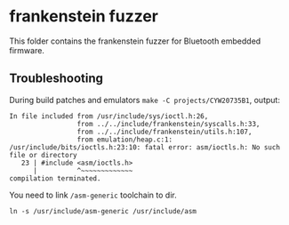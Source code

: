 # frankenstein fuzzer 

This folder contains the frankenstein fuzzer for Bluetooth embedded firmware.

## Troubleshooting

During build patches and emulators `make -C projects/CYW20735B1`, output:
```
In file included from /usr/include/sys/ioctl.h:26,
                 from ../../include/frankenstein/syscalls.h:33,
                 from ../../include/frankenstein/utils.h:107,
                 from emulation/heap.c:1:
/usr/include/bits/ioctls.h:23:10: fatal error: asm/ioctls.h: No such file or directory
   23 | #include <asm/ioctls.h>
      |          ^~~~~~~~~~~~~~
compilation terminated.
```
You need to link `/asm-generic` toolchain to dir.
```
ln -s /usr/include/asm-generic /usr/include/asm
```